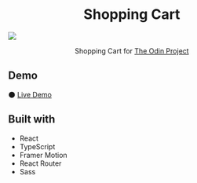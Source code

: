 <h1 align="center">Shopping Cart</h1>

![](/assets/presentation.png)

<p align="center">
  Shopping Cart for <a href="https://www.theodinproject.com/">The Odin Project</a>
</p>

## Demo

🌑 [Live Demo](https://nekusu.github.io/shopping-cart/)

## Built with

- React
- TypeScript
- Framer Motion
- React Router
- Sass


